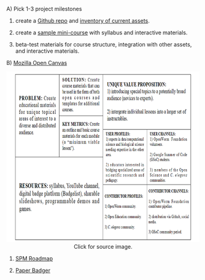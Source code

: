 A) Pick 1-3 project milestones

1) create a [Github repo](https://github.com/devoworm/OW-DW-Education) and [inventory of current assets](https://github.com/devoworm/OW-DW-Education/tree/master/General-Ed-Resources).

2) create a [sample mini-course](https://github.com/devoworm/OW-DW-Education/tree/master/Developmental%20Data%20Science) with syllabus and interactive materials.

3) beta-test materials for course structure, integration with other assets, and interactive materials.  


B) [Mozilla Open Canvas](http://mzl.la/open-canvas)

<p align="center">
  <img width="794" height="446" src="https://github.com/balicea/open-leaders-7/blob/master/Figures/open-canvas-for-courses.png"><BR>
Click for source image.
</p>

1) [SPM Roadmap](https://wiki.mozilla.org/Roadmaps)

2) [Paper Badger](https://github.com/mozillascience/PaperBadger/blob/master/CONTRIBUTING.md)
